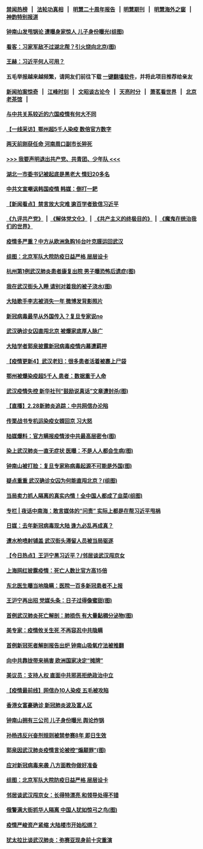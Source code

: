 #### [禁闻热榜](热点新闻.md?=0)  &nbsp;&nbsp;|&nbsp;&nbsp; [法轮功真相](https://github.com/gfw-breaker/truth/blob/master/README.md?=0) &nbsp;&nbsp;|&nbsp;&nbsp; [明慧二十周年报告](https://github.com/gfw-breaker/mh-reports/blob/master/README.md?=0) &nbsp;&nbsp;|&nbsp;&nbsp;[明慧期刊](https://github.com/gfw-breaker/mh-qikan) &nbsp;&nbsp;|&nbsp;&nbsp; [明慧海外之窗](https://github.com/gfw-breaker/mh-news/blob/master/README.md?=0) &nbsp;&nbsp;|&nbsp;&nbsp; [神韵特别报道](https://github.com/gfw-breaker/mh-news/blob/master/shenyun.md?=0)
#### [ 钟南山发甩锅论 遭曝身家惊人 儿子身份曝光(组图)](https://github.com/gfw-breaker/banned-news/blob/master/pages/p1/924638.md)
#### [ 看客：习家军敌不过湖北帮？引火烧向北京(图)](https://github.com/gfw-breaker/banned-news/blob/master/pages/p2/924606.md)
#### [ 王赫：习近平何人可用？](https://github.com/gfw-breaker/banned-news/blob/master/pages/nsc413/n11904055.md)
#### 五毛举报越来越频繁，请网友们前往下载 [一键翻墙软件](https://github.com/gfw-breaker/ssr-accounts)，并将此项目推荐给亲友
#### [新闻拍案惊奇](https://github.com/gfw-breaker/banned-news/blob/master/pages/link4.md) &nbsp;&nbsp;|&nbsp;&nbsp; [江峰时刻](https://github.com/gfw-breaker/banned-news/blob/master/pages/link4.md) &nbsp;&nbsp;|&nbsp;&nbsp; [文昭谈古论今](https://github.com/gfw-breaker/banned-news/blob/master/pages/link4.md) &nbsp;&nbsp;|&nbsp;&nbsp; [天亮时分](https://github.com/gfw-breaker/banned-news/blob/master/pages/link4.md) &nbsp;&nbsp;|&nbsp;&nbsp; [萧茗看世界](https://github.com/gfw-breaker/banned-news/blob/master/pages/link4.md) &nbsp;&nbsp;|&nbsp;&nbsp; [北京老茶馆](https://github.com/gfw-breaker/banned-news/blob/master/pages/link4.md) &nbsp;&nbsp;|&nbsp;&nbsp; 
#### [ 与中共关系较近的六国疫情有何大不同](https://github.com/gfw-breaker/banned-news/blob/master/pages/nf4514/n11903440.md)
#### [ 【一线采访】鄂州超5千人染疫 数倍官方数字](https://github.com/gfw-breaker/banned-news/blob/master/pages/nf4514/n11903700.md)
#### [ 两天前刚获任命 河南周口副市长猝死](https://github.com/gfw-breaker/banned-news/blob/master/pages/nsc413/n11903668.md)
#### [>>> 我要声明退出共产党、共青团、少年队 <<<](https://github.com/begood0513/goodnews/blob/master/quit/letter.md) 
#### [ 湖北一市委书记被起底是黑老大 情妇20多名](https://github.com/gfw-breaker/banned-news/blob/master/pages/prog1138/a102788392.md)
#### [ 中共文宣嘲讽韩国疫情 韩媒：倒打一耙](https://github.com/gfw-breaker/banned-news/blob/master/pages/nsc413/n11903936.md)
#### [ 【新闻看点】禁言放大灾难 逾百学者致信习近平](https://github.com/gfw-breaker/banned-news/blob/master/pages/nsc413/n11903581.md)
#### [《九评共产党》](https://github.com/begood0513/9ping.md/blob/master/README.md) &nbsp;|&nbsp; [《解体党文化》](../../../../jtdwh.md/blob/master/README.md)  &nbsp;|&nbsp; [《共产主义的终极目的》](../../../../gczydzjmd.md/blob/master/README.md) &nbsp;|&nbsp; [《魔鬼在统治我们的世界》](../../../../mgztzwmdsj.md/blob/master/README.md) 
#### [ 疫情多严重？中方从欧洲急购16台叶克膜运回武汉](https://github.com/gfw-breaker/banned-news/blob/master/pages/p1/924629.md)
#### [ 组图：北京军队大院防疫日益严格 层层设卡](https://github.com/gfw-breaker/banned-news/blob/master/pages/nf4514/n11903611.md)
#### [ 杭州第1例武汉肺炎患者康复出院 男子曝恐怖后遗症(图)](https://github.com/gfw-breaker/banned-news/blob/master/pages/p1/924701.md)
#### [ 我在武汉街头入睡 请别对着我的被子浇水(图)](https://github.com/gfw-breaker/banned-news/blob/master/pages/p1/924635.md)
#### [ 大陆歌手李志被消失一年 微博发背影照片](https://github.com/gfw-breaker/banned-news/blob/master/pages/nsc413/n11904539.md)
#### [ 新冠病毒最早从外国传入？复旦专家说no](https://github.com/gfw-breaker/banned-news/blob/master/pages/nsc413/n11903589.md)
#### [ 武汉确诊女囚直闯北京 被爆家底厚人脉广](https://github.com/gfw-breaker/banned-news/blob/master/pages/nsc413/n11903332.md)
#### [ 大陆学者郭泉披露新冠病毒疫情内幕遭羁押](https://github.com/gfw-breaker/banned-news/blob/master/pages/nsc413/n11904689.md)
#### [ 【疫情更新4】武汉老妇：很多患者活着被裹上尸袋](https://github.com/gfw-breaker/banned-news/blob/master/pages/prog204/a102784833.md)
#### [ 鄂州被爆染疫超5千人 患者：数据重于人命](https://github.com/gfw-breaker/banned-news/blob/master/pages/nsc413/n11903700.md)
#### [ 武汉疫情失控 新华社刊“鼓励说真话”文章遭封杀(图)](https://github.com/gfw-breaker/banned-news/blob/master/pages/p1/924060.md)
#### [ 【直播】2.28新肺炎追踪：中共网信办沦陷](https://github.com/gfw-breaker/banned-news/blob/master/pages/nf4514/n11902975.md)
#### [ 传栗战书专机运染疫女婿回京 习大怒](https://github.com/gfw-breaker/banned-news/blob/master/pages/prog1138/a102787470.md)
#### [ 陆媒爆料：官方瞒报疫情涉中共最高层密令(图)](https://github.com/gfw-breaker/banned-news/blob/master/pages/p2/924671.md)
#### [ 染上武汉肺炎一直无症状 医曝：不是人人都会生病(图)](https://github.com/gfw-breaker/banned-news/blob/master/pages/p1/924710.md)
#### [ 钟南山被打脸：复旦专家称病毒起源不可能是外国(图)](https://github.com/gfw-breaker/banned-news/blob/master/pages/p1/924691.md)
#### [ 疑点重重 武汉确诊女囚为何能直闯北京？(组图)](https://github.com/gfw-breaker/banned-news/blob/master/pages/p1/924672.md)
#### [ 当局卖力抓人隔离的真实内情！全中国人都成了韭菜(组图)](https://github.com/gfw-breaker/banned-news/blob/master/pages/p1/924658.md)
#### [ 专栏 | 夜话中南海：敢言媒体的“问责” 实际上都是在帮习近平甩祸](https://github.com/gfw-breaker/banned-news/blob/master/pages/yehuazhongnanhai/gx-02282020143322.md)
#### [ 日媒：去年新冠病毒现大陆 逢九必乱再成真？](https://github.com/gfw-breaker/banned-news/blob/master/pages/nsc413/n11903445.md)
#### [ 遭水枪喷射铺盖 武汉街头滞留人员被当局驱逐](https://github.com/gfw-breaker/banned-news/blob/master/pages/nsc413/n11903184.md)
#### [ 【今日热点】王沪宁黑习近平？/邻居谈武汉闯京女](https://github.com/gfw-breaker/banned-news/blob/master/pages/prog204/a102788554.md)
#### [ 上海网红披露疫情：死亡人数比官方高15倍](https://github.com/gfw-breaker/banned-news/blob/master/pages/prog204/a102788294.md)
#### [ 东北医生曝当地隐瞒：医院一百多新冠患者不上报](https://github.com/gfw-breaker/banned-news/blob/master/pages/prog204/a102788112.md)
#### [ 王沪宁再出招 党媒头条：日子过得像蜜甜(图)](https://github.com/gfw-breaker/banned-news/blob/master/pages/p2/924708.md)
#### [ 首例武汉肺炎死亡解剖：肺损伤 有大量黏稠分泌物(图)](https://github.com/gfw-breaker/banned-news/blob/master/pages/p1/924608.md)
#### [ 美专家：疫情攸关生死 不再容忍中共隐瞒](https://github.com/gfw-breaker/banned-news/blob/master/pages/nf4514/n11901694.md)
#### [ 首例新冠死者解剖报告出炉 钟南山吸氧疗法被推翻](https://github.com/gfw-breaker/banned-news/blob/master/pages/prog204/a102788010.md)
#### [ 向中共靠拢带来祸害 欧洲国家决定“摊牌”](https://github.com/gfw-breaker/banned-news/blob/master/pages/nsc413/n11905143.md)
#### [ 美议员：支持人权 直面中共邪恶拒绝政治中立](https://github.com/gfw-breaker/banned-news/blob/master/pages/nsc413/n11903790.md)
#### [ 【疫情最前线】网信办10人染疫 五毛被攻陷](https://github.com/gfw-breaker/banned-news/blob/master/pages/nsc413/n11903757.md)
#### [ 香港女富豪确诊 新冠肺炎波及富人区](https://github.com/gfw-breaker/banned-news/blob/master/pages/nsc413/n11903393.md)
#### [ 钟南山拥有三公司 儿子身份曝光 舆论炸锅](https://github.com/gfw-breaker/banned-news/blob/master/pages/nsc413/n11902030.md)
#### [ 孙杨违反兴奋剂规则被禁参赛8年 即日生效](https://github.com/gfw-breaker/banned-news/blob/master/pages/nf4514/n11902928.md)
#### [ 郭泉因武汉肺炎疫情言论被控“煽颠罪”(图)](https://github.com/gfw-breaker/banned-news/blob/master/pages/p1/924681.md)
#### [ 应对新冠病毒来袭 八方面教你做好准备](https://github.com/gfw-breaker/banned-news/blob/master/pages/nsc413/n11903736.md)
#### [ 组图：北京军队大院防疫日益严格 层层设卡](https://github.com/gfw-breaker/banned-news/blob/master/pages/nsc413/n11903611.md)
#### [ 邻居谈武汉闯京女：长得特漂亮 和领导处得不错](https://github.com/gfw-breaker/banned-news/blob/master/pages/prog204/a102788513.md)
#### [ 俄警满大街抓华人隔离 中国人犹如惊弓之鸟(图)](https://github.com/gfw-breaker/banned-news/blob/master/pages/p3/924657.md)
#### [ 疫情严峻资产紧缩 大陆楼市开始松绑？](https://github.com/gfw-breaker/banned-news/blob/master/pages/nsc413/n11904023.md)
#### [ 犹太拉比谈武汉肺炎：弥赛亚现身前十灾重演](https://github.com/gfw-breaker/banned-news/blob/master/pages/nsc413/n11902923.md)
